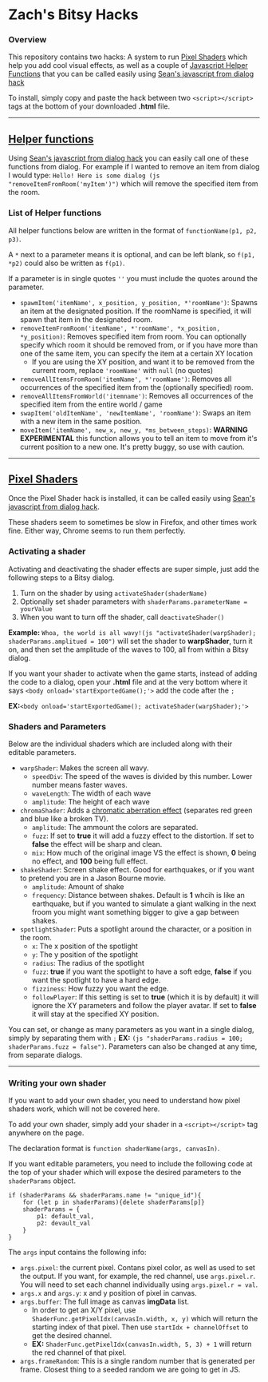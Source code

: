 # Zach's Bitsy Hacks

### Overview
This repository contains two hacks: A system to run [Pixel Shaders](hacks/pixel_shader.js) which help you add cool visual effects, as well as a couple of [Javascript Helper Functions](hacks/helper_functions.js) that you can be called easily using [Sean's javascript from dialog hack](https://github.com/seleb/bitsy-hacks/blob/master/dist/javascript-dialog.js)

To install, simply copy and paste the hack between two `<script></script>` tags at the bottom of your downloaded **.html** file. 

---

## [Helper functions](hacks/helper_functions.js)
Using [Sean's javascript from dialog hack](https://github.com/seleb/bitsy-hacks/blob/master/dist/javascript-dialog.js) you can easily call one of these functions from dialog. For example if I wanted to remove an item from dialog I would type:
`Hello! Here is some dialog (js "removeItemFromRoom('myItem')")` which will remove the specified item from the room.

### List of Helper functions
All helper functions below are written in the format of `functionName(p1, p2, p3)`.

A `*` next to a parameter means it is optional, and can be left blank, so `f(p1, *p2)` could also be written as `f(p1)`.

If a parameter is in single quotes `''` you must include the quotes around the parameter.

- `spawmItem('itemName', x_position, y_position, *'roomName')`: Spawns an item at the designated position. If the roomName is specified, it will spawn that item in the designated room.
- `removeItemFromRoom('itemName', *'roomName', *x_position, *y_position)`: Removes specified item from room. You can optionally specify which room it should be removed from, or if you have more than one of the same item, you can specify the item at a certain XY location
    - If you are using the XY position, and want it to be removed from the current room, replace `'roomName'` with `null` (no quotes)
- `removeAllItemsFromRoom('itemName', *'roomName')`: Removes all occurrences of the specified item from the (optionally specified) room.
- `removeAllItemsFromWorld('itemname')`: Removes all occurrences of the specified item from the entire world / game
- `swapItem('oldItemName', 'newItemName', 'roomName')`: Swaps an item with a new item in the same position.
- `moveItem('itemName', new_x, new_y, *ms_between_steps)`: **WARNING EXPERIMENTAL** this function allows you to tell an item to move from it's current position to a new one. It's pretty buggy, so use with caution.

---

## [Pixel Shaders](hacks/pixel_shader.js)

Once the Pixel Shader hack is installed, it can be called easily using [Sean's javascript from dialog hack](https://github.com/seleb/bitsy-hacks/blob/master/dist/javascript-dialog.js).

These shaders seem to sometimes be slow in Firefox, and other times work fine. Either way, Chrome seems to run them perfectly. 

### Activating a shader
Activating and deactivating the shader effects are super simple, just add the following steps to a Bitsy dialog.

1. Turn on the shader by using `activateShader(shaderName)`
2. Optionally set shader parameters with `shaderParams.parameterName = yourValue`
3. When you want to turn off the shader, call `deactivateShader()`

**Example:** `Whoa, the world is all wavy!(js "activateShader(warpShader); shaderParams.amplitued = 100")` will set the shader to **warpShader**, turn it on, and then set the amplitude of the waves to 100, all from within a Bitsy dialog.

If you want your shader to activate when the game starts, instead of adding the code to a dialog, open your **.html** file and at the very bottom where it says `<body onload='startExportedGame();'>` add the code after the `;`

**EX:**`<body onload='startExportedGame(); activateShader(warpShader);'>`

### Shaders and Parameters

Below are the individual shaders which are included along with their editable parameters.

- `warpShader`: Makes the screen all wavy.
    - `speedDiv`: The speed of the waves is divided by this number. Lower number means faster waves.
    - `waveLength`: The width of each wave
    - `amplitude`: The height of each wave
- `chromaShader`: Adds a [chromatic aberration effect](https://en.wikipedia.org/wiki/Chromatic_aberration) (separates red green and blue like a broken TV).
    - `amplitude`: The ammount the colors are separated.
    - `fuzz`: If set to **true** it will add a fuzzy effect to the distortion. If set to **false** the effect will be sharp and clean.
    - `mix`: How much of the original image VS the effect is shown, **0** being no effect, and **100** being full effect.
- `shakeShader`: Screen shake effect. Good for earthquakes, or if you want to pretend you are in a Jason Bourne movie.
    - `amplitude`: Amount of shake
    - `frequency`: Distance between shakes. Default is **1** whcih is like an earthquake, but if you wanted to simulate a giant walking in the next froom you might want something bigger to give a gap between shakes.
- `spotlightShader`: Puts a spotlight around the character, or a position in the room.
    - `x`: The x position of the spotlight
    - `y`: The y position of the spotlight
    - `radius`: The radius of the spotlight
    - `fuzz`: **true** if you want the spotlight to have a soft edge, **false** if you want the spotlight to have a hard edge.
    - `fizziness`: How fuzzy you want the edge.
    - `followPlayer`: If this setting is set to **true** (which it is by default) it will ignore the XY parameters and follow the player avatar. If set to **false** it will stay at the specified XY position.

You can set, or change as many parameters as you want in a single dialog, simply by separating them with `;`
**EX:** `(js "shaderParams.radius = 100; shaderParams.fuzz = false")`. Parameters can also be changed at any time, from separate dialogs. 

---

### Writing your own shader

If you want to add your own shader, you need to understand how pixel shaders work, which will not be covered here.

To add your own shader, simply add your shader in a `<script></script>` tag anywhere on the page.

The declaration format is `function shaderName(args, canvasIn)`.

If you want editable parameters, you need to include the following code at the top of your shader which will expose the desired parameters to the `shaderParams` object.

```
if (shaderParams && shaderParams.name != "unique_id"){
    for (let p in shaderParams){delete shaderParams[p]}
    shaderParams = {
        p1: default_val,
        p2: devault_val
    }
}
```

The `args` input contains the following info:

- `args.pixel`: the current pixel. Contans pixel color, as well as used to set the output. If you want, for example, the red channel, use `args.pixel.r`. You will need to set each channel individually using `args.pixel.r = val`.
- `args.x` and `args.y`: x and y position of pixel in canvas.
- `args.buffer`: The full image as canvas **imgData** list. 
    - In order to get an X/Y pixel, use `ShaderFunc.getPixelIdx(canvasIn.width, x, y)` which will return the starting index of that pixel. Then use `startIdx + channelOffset` to get the desired channel.
    - **EX:** `ShaderFunc.getPixelIdx(canvasIn.width, 5, 3) + 1` will return the red channel of that pixel.
- `args.frameRandom`: This is a single random number that is generated per frame. Closest thing to a seeded random we are going to get in JS. 